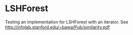 # LSHForest

Testing an implementation for LSHForest with an iterator. See <http://infolab.stanford.edu/~bawa/Pub/similarity.pdf>
